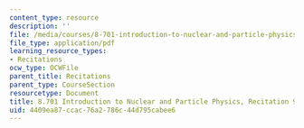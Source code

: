 ```yaml
---
content_type: resource
description: ''
file: /media/courses/8-701-introduction-to-nuclear-and-particle-physics-fall-2020/4409ea87ccac76a2786c44d795cabee6_MIT8_701f20_rec9.pdf
file_type: application/pdf
learning_resource_types:
- Recitations
ocw_type: OCWFile
parent_title: Recitations
parent_type: CourseSection
resourcetype: Document
title: 8.701 Introduction to Nuclear and Particle Physics, Recitation 9
uid: 4409ea87-ccac-76a2-786c-44d795cabee6
---
```

